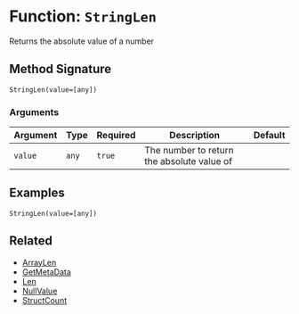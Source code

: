 [comment]: # (Note: This documentation is generated dynamically in the build process.  To modify the contents, change the javadoc on the _invoke method of the BIF class)

# Function: `StringLen`

Returns the absolute value of a number

## Method Signature
```
StringLen(value=[any])
```
### Arguments

| Argument | Type | Required | Description | Default |
|----------|------|----------|-------------|---------|
| `value` | `any` | `true` | The number to return the absolute value of |  |

## Examples

```
StringLen(value=[any])
```

## Related
  * [ArrayLen](ArrayLen.md)
  * [GetMetaData](GetMetaData.md)
  * [Len](Len.md)
  * [NullValue](NullValue.md)
  * [StructCount](StructCount.md)
